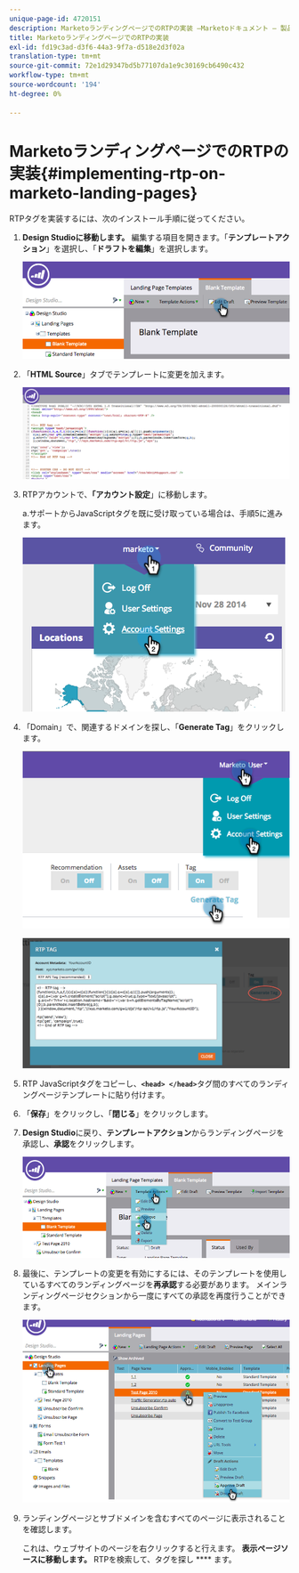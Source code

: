 ```yaml
---
unique-page-id: 4720151
description: MarketoランディングページでのRTPの実装 —Marketoドキュメント — 製品ドキュメント
title: MarketoランディングページでのRTPの実装
exl-id: fd19c3ad-d3f6-44a3-9f7a-d518e2d3f02a
translation-type: tm+mt
source-git-commit: 72e1d29347bd5b77107da1e9c30169cb6490c432
workflow-type: tm+mt
source-wordcount: '194'
ht-degree: 0%

---
```


# MarketoランディングページでのRTPの実装{#implementing-rtp-on-marketo-landing-pages}

RTPタグを実装するには、次のインストール手順に従ってください。

1. **Design Studioに移動します。** 編集する項目を開きます。「**テンプレートアクション**」を選択し、「**ドラフトを編集**」を選択します。

   ![](assets/image2015-4-26-18-3a27-3a4.png)

1. 「**HTML Source**」タブでテンプレートに変更を加えます。

   ![](assets/image2015-4-26-18-3a28-3a17.png)

1. RTPアカウントで、**「アカウント設定**」に移動します。

   a.サポートからJavaScriptタグを既に受け取っている場合は、手順5に進みます。

   ![](assets/image2014-11-30-15-3a19-3a21-2.png)

1. 「Domain」で、関連するドメインを探し、「**Generate Tag**」をクリックします。

   ![](assets/image2015-4-26-18-3a27-3a35.png)

   ![](assets/image2014-11-30-15-3a20-3a17-2.png)

1. RTP JavaScriptタグをコピーし、**`<head> </head>`**&#x200B;タグ間のすべてのランディングページテンプレートに貼り付けます。

1. 「**保存**」をクリックし、「**閉じる**」をクリックします。

1. **Design Studio**&#x200B;に戻り、**テンプレートアクション**&#x200B;からランディングページを承認し、**承認**&#x200B;をクリックします。

   ![](assets/image2015-4-26-18-3a28-3a30.png)

1. 最後に、テンプレートの変更を有効にするには、そのテンプレートを使用しているすべてのランディングページを&#x200B;**再承認**&#x200B;する必要があります。 メインランディングページセクションから一度にすべての承認を再度行うことができます。

   ![](assets/image2015-4-26-18-3a28-3a49.png)

1. ランディングページとサブドメインを含むすべてのページに表示されることを確認します。

   これは、ウェブサイトのページを右クリックすると行えます。 **表示ページソースに移動します。** RTPを検索して、タグを探し **** ます。
